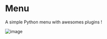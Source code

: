 # Menu
A simple Python menu with awesomes plugins !

![image](https://user-images.githubusercontent.com/66211574/174402023-0b47f0c4-83f3-46b8-bdc0-37838eaaf553.png)
